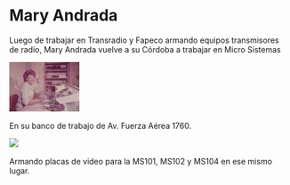 Mary Andrada
===

Luego de trabajar en Transradio y Fapeco armando equipos transmisores de radio, Mary Andrada vuelve a su Córdoba a trabajar en Micro Sistemas

<img src="mary_andrada_fza_aerea_1.jpg" width="25%">

En su banco de trabajo de Av. Fuerza Aérea 1760.

<img src="mary_andrada_fza_aerea_2.jpg" width="25%">

Armando placas de video para la MS101, MS102 y MS104 en ese mismo lugar.
